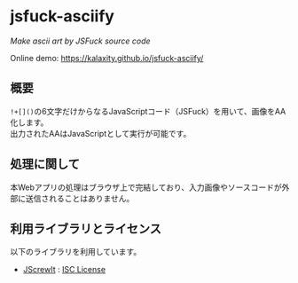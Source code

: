 # jsfuck-asciify

*Make ascii art by JSFuck source code*

Online demo: <https://kalaxity.github.io/jsfuck-asciify/>

## 概要

`!+[]()`の6文字だけからなるJavaScriptコード（JSFuck）を用いて、画像をAA化します。  
出力されたAAはJavaScriptとして実行が可能です。

## 処理に関して

本Webアプリの処理はブラウザ上で完結しており、入力画像やソースコードが外部に送信されることはありません。

## 利用ライブラリとライセンス

以下のライブラリを利用しています。

- [JScrewIt](https://github.com/fasttime/JScrewIt) : [ISC License](https://github.com/fasttime/JScrewIt/blob/main/license.txt)
